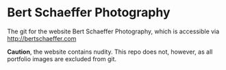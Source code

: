 # Bert Schaeffer Photography

The git for the website Bert Schaeffer Photography, which is accessible via http://bertschaeffer.com

**Caution**, the website contains nudity. This repo does not, however, as all portfolio images are excluded from git.
